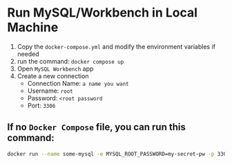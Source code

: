 # Run MySQL/Workbench in Local Machine

1. Copy the `docker-compose.yml` and modify the environment variables if needed
2. run the command: `docker compose up`
3. Open `MySQL Workbench` app
4. Create a new connection
    - Connection Name: `a name you want`
    - Username: `root`
    - Password: `<root password`
    - Port: `3306`



## If no `Docker Compose` file, you can run this command:
```bash
docker run --name some-mysql -e MYSQL_ROOT_PASSWORD=my-secret-pw -p 3306:3306 -d mysql
```